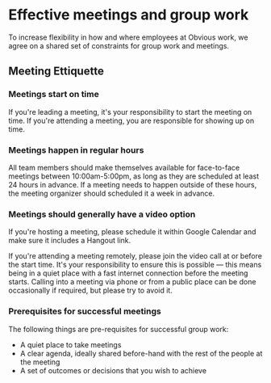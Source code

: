 # Effective meetings and group work

To increase flexibility in how and where employees at Obvious work, we agree on a shared set of constraints for group work and meetings. 

## Meeting Ettiquette

### Meetings start on time

If you're leading a meeting, it's your responsibility to start the meeting on time. If you're attending a meeting, you are responsible for showing up on time.

### Meetings happen in regular hours

All team members should make themselves available for face-to-face meetings between 10:00am-5:00pm, as long as they are scheduled at least 24 hours in advance. If a meeting needs to happen outside of these hours, the meeting organizer should scheduled it a week in advance. 

### Meetings should generally have a video option

If you're hosting a meeting, please schedule it within Google Calendar and make sure it includes a Hangout link. 

If you're attending a meeting remotely, please join the video call at or before the start time. It's your responsibility to ensure this is possible — this means being in a quiet place with a fast internet connection before the meeting starts. Calling into a meeting via phone or from a public place can be done occasionally if required, but please try to avoid it.

### Prerequisites for successful meetings

The following things are pre-requisites for successful group work:

* A quiet place to take meetings
* A clear agenda, ideally shared before-hand with the rest of the people at the meeting
* A set of outcomes or decisions that you wish to achieve